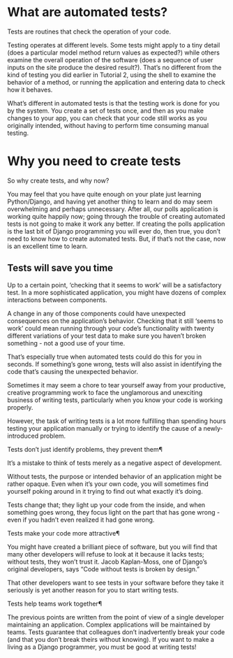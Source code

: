 # What are automated tests?

Tests are routines that check the operation of your code.

Testing operates at different levels. Some tests might apply to a tiny detail (does a
particular model method return values as expected?) while others examine the overall operation of the software 
(does a sequence of user inputs on the site produce the desired result?). That’s no different from the kind of 
testing you did earlier in Tutorial 2, using the shell to examine the behavior of a method, or running the 
application and entering data to check how it behaves.

What’s different in automated tests is that the testing work is done for you by the system. You create a set of 
tests once, and then as you make changes to your app, you can check that your code still works as you originally 
intended, without having to perform time consuming manual testing.

# Why you need to create tests

So why create tests, and why now?

You may feel that you have quite enough on your plate just learning Python/Django, and having yet another thing 
to learn and do may seem overwhelming and perhaps unnecessary. After all, our polls application is working quite 
happily now; going through the trouble of creating automated tests is not going to make it work any better. If 
creating the polls application is the last bit of Django programming you will ever do, then true, you don’t need 
to know how to create automated tests. But, if that’s not the case, now is an excellent time to learn.

## Tests will save you time

Up to a certain point, ‘checking that it seems to work’ will be a satisfactory test. In a more sophisticated 
application, you might have dozens of complex interactions between components.

A change in any of those components could have unexpected consequences on the application’s behavior. Checking 
that it still ‘seems to work’ could mean running through your code’s functionality with twenty different 
variations of your test data to make sure you haven’t broken something - not a good use of your time.

That’s especially true when automated tests could do this for you in seconds. If something’s gone wrong, tests 
will also assist in identifying the code that’s causing the unexpected behavior.

Sometimes it may seem a chore to tear yourself away from your productive, creative programming work to face the 
unglamorous and unexciting business of writing tests, particularly when you know your code is working properly.

However, the task of writing tests is a lot more fulfilling than spending hours testing your application manually 
or trying to identify the cause of a newly-introduced problem.

Tests don’t just identify problems, they prevent them¶

It’s a mistake to think of tests merely as a negative aspect of development.

Without tests, the purpose or intended behavior of an application might be rather opaque. Even when it’s your own 
code, you will sometimes find yourself poking around in it trying to find out what exactly it’s doing.

Tests change that; they light up your code from the inside, and when something goes wrong, they focus light on 
the part that has gone wrong - even if you hadn’t even realized it had gone wrong.


Tests make your code more attractive¶

You might have created a brilliant piece of software, but you will find that many other developers will refuse to 
look at it because it lacks tests; without tests, they won’t trust it. Jacob Kaplan-Moss, one of Django’s 
original developers, says “Code without tests is broken by design.”

That other developers want to see tests in your software before they take it seriously is yet another reason for 
you to start writing tests.

Tests help teams work together¶

The previous points are written from the point of view of a single developer maintaining an application. Complex 
applications will be maintained by teams. Tests guarantee that colleagues don’t inadvertently break your code 
(and that you don’t break theirs without knowing). If you want to make a living as a Django programmer, you must 
be good at writing tests!
